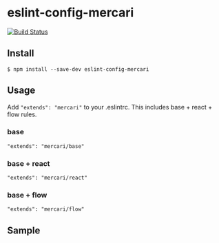# eslint-config-mercari

[![Build Status](https://travis-ci.com/kouzoh/eslint-config-mercari.svg?token=py8qypqMTpvvPPkozsbE&branch=master)](https://travis-ci.com/kouzoh/eslint-config-mercari)

## Install
```
$ npm install --save-dev eslint-config-mercari
```

## Usage
Add `"extends": "mercari"` to your .eslintrc.
This includes base + react + flow rules.

### base
`"extends": "mercari/base"`

### base + react
`"extends": "mercari/react"`

### base + flow
`"extends": "mercari/flow"`

## Sample
